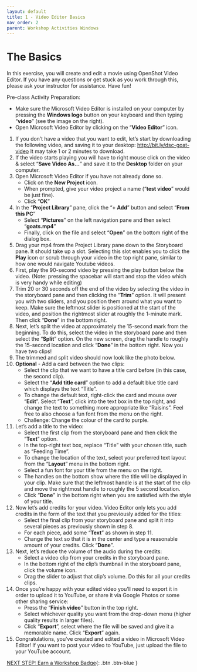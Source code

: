 ```yaml
---
layout: default
title: 1 - Video Editor Basics
nav_order: 2
parent: Workshop Activities Windows
---
```


# The Basics
In this exercise, you will create and edit a movie using OpenShot Video Editor. If you have any questions or get stuck as you work through this, please ask your instructor for assistance.  Have fun!

Pre-class Activity Preparation:

-   Make sure the Microsoft Video Editor is installed on your computer by pressing the **Windows logo** button on your keyboard and then typing “**video**” (see the image on the right).
-   Open Microsoft Video Editor by clicking on the “**Video Editor**” icon.

1.  If you don’t have a video that you want to edit, let’s start by downloading the following video, and saving it to your desktop: http://bit.ly/dsc-goat-video It may take 1 or 2 minutes to download.
2.  If the video starts playing you will have to right mouse click on the video & select “**Save Video As...**” and save it to the **Desktop** folder on your computer.
3.  Open Microsoft Video Editor if you have not already done so.
    -   Click on the **New Project** icon.
    -   When prompted, give your video project a name (“**test video**” would be just fine).
    -   Click “**OK**”
4.  In the “**Project Library**” pane, click the “**+ Add**” button and select “**From this PC**”
    -   Select “**Pictures**” on the left navigation pane and then select “**goats.mp4**”
    -   Finally, click on the file and select  “**Open**” on the bottom right of the dialog box.
5.  Drag your mp4 from the Project Library pane down to the Storyboard pane. It should take up a slot. Selecting this slot enables you to click the **Play** icon or scrub through your video in the top right pane, similar to how one would navigate Youtube videos.
6.  First, play the 90-second video by pressing the play button below the video. (Note: pressing the spacebar will start and stop the video which is very handy while editing)
7.  Trim 20 or 30 seconds off the end of the video by selecting the video in the storyboard pane and then clicking the “**Trim**” option. It will present you with two sliders, and you position them around what you want to keep. Make sure the leftmost slider is positioned at the start of the video, and position the rightmost slider at roughly the 1-minute mark. Then click “**Done**” in the bottom right.
8.  Next, let’s split the video at approximately the 15-second mark from the beginning. To do this, select the video in the storyboard pane and then select the “**Split**” option. On the new screen, drag the handle to roughly the 15-second location and click “**Done**” in the bottom right. Now you have two clips!
9.  The trimmed and split video should now look like the photo below.
10.  **Optional** - Add a card between the two clips:
     -   Select the clip that we want to have a title card before (in this case, the second clip).
     -   Select the “**Add title card**” option to add a default blue title card which displays the text “Title”.
     -   To change the default text, right-click the card and mouse over “**Edit**”. Select “**Text**”, click into the text box in the top right, and change the text to something more appropriate like “Raisins”. Feel free to also choose a fun font from the menu on the right.
     -   Challenge: Change the colour of the card to purple.
11.  Let’s add a title to the video:
     -   Select the first clip from the storyboard pane and then click the “**Text**” option.
     -   In the top-right text box, replace “Title” with your chosen title, such as “Feeding Time”.
     -   To change the location of the text, select your preferred text layout from the “**Layout**” menu in the bottom right.
     -   Select a fun font for your title from the menu on the right.
     -   The handles on the bottom show where the title will be displayed in your clip. Make sure that the leftmost handle is at the start of the clip and move the rightmost handle to roughly the 5 second location.
     -   Click “**Done**” in the bottom right when you are satisfied with the style of your title.
12.  Now let’s add credits for your video. Video Editor only lets you add credits in the form of the text that you previously added for the titles:
     -   Select the final clip from your storyboard pane and split it into several pieces as previously shown in step 8.
     -   For each piece, add some “**Text**” as shown in step 11.
     -   Change the text so that it is in the center and type a reasonable amount of your credits. Click “**Done**”.
13.  Next, let’s reduce the volume of the audio during the credits:
     -   Select a video clip from your credits in the storyboard pane.
     -   In the bottom right of the clip’s thumbnail in the storyboard pane, click the volume icon.
     -   Drag the slider to adjust that clip’s volume. Do this for all your credits clips.
14.  Once you’re happy with your edited video you’ll need to export it in order to upload it to YouTube, or share it via Google Photos or some other sharing service:
     -   Press the “**Finish video**” button in the top right.
     -   Select whichever quality you want from the drop-down menu (higher quality results in larger files).
     -   Click “**Export**”, select where the file will be saved and give it a memorable name. Click “**Export**” again.
15.  Congratulations, you’ve created and edited a video in Microsoft Video Editor! If you want to post your video to YouTube, just upload the file to your YouTube account.

[NEXT STEP: Earn a Workshop Badge](ve-cropping-slo-mo.html){: .btn .btn-blue }
